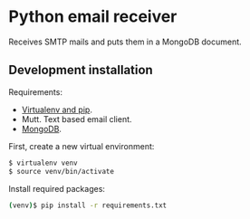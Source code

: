 # Python email receiver

Receives SMTP mails and puts them in a MongoDB document.

## Development installation
Requirements:
  - [Virtualenv and pip](http://docs.python-guide.org/en/latest/starting/install/linux/).
  - Mutt. Text based email client.
  - [MongoDB](http://docs.mongodb.org/manual/administration/install-on-linux/).

First, create a new virtual environment:
```bash
$ virtualenv venv
$ source venv/bin/activate
```
Install required packages:
```bash
(venv)$ pip install -r requirements.txt
```


